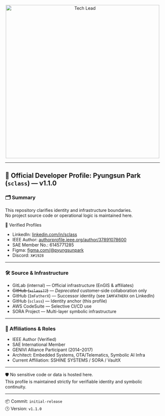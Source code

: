 <p align="center">
  <img src="assets/tech-lead-boxed.xclass.fig.2025.04.12.png" alt="Tech Lead" width="500"/>
</p>

---

## 🧭 Official Developer Profile: Pyungsun Park (`sclass`) — v1.1.0

### 🗂 Summary
This repository clarifies identity and infrastructure boundaries.  
No project source code or operational logic is maintained here.

🔗 Verified Profiles  
- LinkedIn: [linkedin.com/in/sclass](https://www.linkedin.com/in/sclass)  
- IEEE Author: [authorprofile.ieee.org/author/37891078600](https://authorprofile.ieee.org/author/37891078600)  
- SAE Member No.: 6145771285  
- Figma: [figma.com/@pyungsunpark](https://www.figma.com/@pyungsunpark)  
- Discord: `X#1928`

---

### 🛠 Source & Infrastructure

- GitLab (internal) — Official infrastructure (EnGIS & affiliates)  
- ~~GitHub (`xclass??`)~~ — *Deprecated* customer-side collaboration only  
- GitHub (`ImFatherX`) — Successor identity (see `IAMFATHERX` on LinkedIn)  
- GitHub (`sclass`) — Identity anchor (this profile)  
- AWS CodeSuite — Selective CI/CD use  
- SORA Project — Multi-layer symbolic infrastructure

---

### 🧾 Affiliations & Roles

- IEEE Author (Verified)  
- SAE International Member  
- GENIVI Alliance Participant (2014–2017)  
- Architect: Embedded Systems, OTA/Telematics, Symbolic AI Infra  
- Current Affiliation: SSHINE SYSTEMS / SORA / VaultX

---

🛡️ No sensitive code or data is hosted here.  
This profile is maintained strictly for verifiable identity and symbolic continuity.

---

📦 Commit: `initial-release`  
🕓 Version: `v1.1.0`
